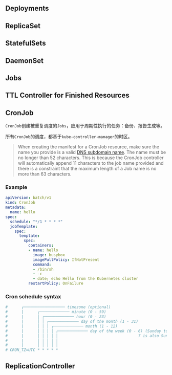 ## Deployments

## ReplicaSet

## StatefulSets

## DaemonSet

## Jobs

## TTL Controller for Finished Resources

## CronJob

`CronJob`创建被重复调度的`Jobs`，应用于周期性执行的任务：备份、报告生成等。

所有`CronJob`的调度，都基于`kube-controller-manager`的时区。

> When creating the manifest for a CronJob resource, make sure the name you provide is a valid [DNS subdomain name](https://kubernetes.io/docs/concepts/overview/working-with-objects/names/#dns-subdomain-names). The name must be no longer than 52 characters. This is because the CronJob controller will automatically append 11 characters to the job name provided and there is a constraint that the maximum length of a Job name is no more than 63 characters.

### Example
```yaml
apiVersion: batch/v1
kind: CronJob
metadata:
  name: hello
spec:
  schedule: "*/1 * * * *"
  jobTemplate:
    spec:
      template:
        spec:
          containers:
          - name: hello
            image: busybox
            imagePullPolicy: IfNotPresent
            command:
            - /bin/sh
            - -c
            - date; echo Hello from the Kubernetes cluster
          restartPolicy: OnFailure
```

### Cron schedule syntax

```yaml
#      ┌────────────────── timezone (optional)
#      |      ┌───────────── minute (0 - 59)
#      |      │ ┌───────────── hour (0 - 23)
#      |      │ │ ┌───────────── day of the month (1 - 31)
#      |      │ │ │ ┌───────────── month (1 - 12)
#      |      │ │ │ │ ┌───────────── day of the week (0 - 6) (Sunday to Saturday;
#      |      │ │ │ │ │                                   7 is also Sunday on some systems)
#      |      │ │ │ │ │
#      |      │ │ │ │ │
# CRON_TZ=UTC * * * * *
```

## ReplicationController